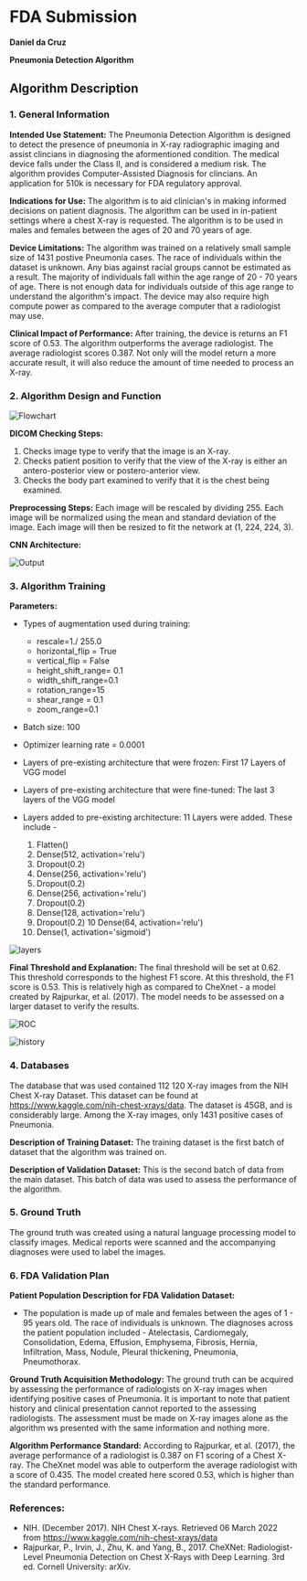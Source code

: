 # FDA  Submission

**Daniel da Cruz**

**Pneumonia Detection Algorithm**

## Algorithm Description 

### 1. General Information

**Intended Use Statement:** 
The Pneumonia Detection Algorithm is designed to detect the presence of pneumonia in X-ray radiographic imaging and assist clincians in diagnosing the aformentioned condition. The medical device falls under the Class II, and is considered a medium risk. The algorithm provides Computer-Assisted Diagnosis for clincians. An application for 510k is necessary for FDA regulatory approval. 

**Indications for Use:**
The algorithm is to aid clinician's in making informed decisions on patient diagnosis. The algorithm can be used in in-patient settings where a chest X-ray is requested. The algorithm is to be used in males and females between the ages of 20 and 70 years of age. 

**Device Limitations:**
The algorithm was trained on a relatively small sample size of 1431 postive Pneumonia cases. The race of individuals within the dataset is unknown. Any bias against racial groups cannot be estimated as a result. The majority of individuals fall within the age range of 20 - 70 years of age. There is not enough data for individuals outside of this age range to understand the algorithm's impact. The device may also require high compute power as compared to the average computer that a radiologist may use. 

**Clinical Impact of Performance:**
After training, the device is returns an F1 score of 0.53. The algorithm outperforms the average radiologist. The average radiologist scores 0.387. Not only will the model return a more accurate result, it will also reduce the amount of time needed to process an X-ray. 

### 2. Algorithm Design and Function

![Flowchart](./Images/Flowchart.png)

**DICOM Checking Steps:**
 1. Checks image type to verify that the image is an X-ray. 
 2. Checks patient position to verify that the view of the X-ray is either an antero-posterior view or postero-anterior view. 
 3. Checks the body part examined to verify that it is the chest being examined.  

**Preprocessing Steps:**
Each image will be rescaled by dividing 255. Each image will be normalized using the mean and standard deviation of the image. Each image will then be resized to fit the network at (1, 224, 224, 3). 

**CNN Architecture:**

![Output](./Images/Output.png)


### 3. Algorithm Training

**Parameters:**

* Types of augmentation used during training:
     - rescale=1./ 255.0
     - horizontal_flip = True
     - vertical_flip = False
     - height_shift_range= 0.1
     - width_shift_range=0.1
     - rotation_range=15
     - shear_range = 0.1
     - zoom_range=0.1
 
* Batch size: 100
* Optimizer learning rate = 0.0001
* Layers of pre-existing architecture that were frozen: First 17 Layers of VGG model
* Layers of pre-existing architecture that were fine-tuned: The last 3 layers of the VGG model 
* Layers added to pre-existing architecture: 11 Layers were added. These include - 
  1. Flatten()
  2. Dense(512, activation='relu')
  3. Dropout(0.2)
  4. Dense(256, activation='relu')
  5. Dropout(0.2)
  6. Dense(256, activation='relu')
  7. Dropout(0.2)
  8. Dense(128, activation='relu')
  9. Dropout(0.2)
  10 Dense(64, activation='relu')
  11. Dense(1, activation='sigmoid')
  
![layers](./Images/layers.png)


**Final Threshold and Explanation:**
The final threshold will be set at 0.62. This threshold corresponds to the highest F1 score. At this threshold, the F1 score is 0.53. This is relatively high as compared to CheXnet - a model created by Rajpurkar, et al. (2017). The model needs to be assessed on a larger dataset to verify the results. 

![ROC](./Images/ROC.png)

![history](./Images/history.png)

### 4. Databases
The database that was used contained 112 120 X-ray images from the NIH Chest X-ray Dataset. This dataset can be found at https://www.kaggle.com/nih-chest-xrays/data. The dataset is 45GB, and is considerably large. Among the X-ray images, only 1431 positive cases of Pneumonia. 

**Description of Training Dataset:** 
The training dataset is the first batch of dataset that the algorithm was trained on. 

**Description of Validation Dataset:** 
This is the second batch of data from the main dataset. This batch of data was used to assess the performance of the algorithm. 

### 5. Ground Truth
The ground truth was created using a natural language processing model to classify images. Medical reports were scanned and the accompanying diagnoses were used to label the images.


### 6. FDA Validation Plan

**Patient Population Description for FDA Validation Dataset:**
- The population is made up of male and females between the ages of 1 - 95 years old. The race of individuals is unknown. The diagnoses across the patient population included - Atelectasis, Cardiomegaly, Consolidation, Edema, Effusion, Emphysema, Fibrosis, Hernia, Infiltration, Mass, Nodule, Pleural thickening, Pneumonia, Pneumothorax. 

**Ground Truth Acquisition Methodology:**
The ground truth can be acquired by assessing the performance of radiologists on X-ray images when identifying positive cases of Pneumonia. It is important to note that patient history and clinical presentation cannot reported to the assessing radiologists. The assessment must be made on X-ray images alone as the algorithm ws presented with the same information and nothing more.  


**Algorithm Performance Standard:**
According to Rajpurkar, et al. (2017), the average performance of a radiologist is 0.387 on F1 scoring of a Chest X-ray. The CheXnet model was able to outperform the average radiologist with a score of 0.435. The model created here scored 0.53, which is higher than the standard performance. 

### References:

- NIH. (December 2017). NIH Chest X-rays. Retrieved 06 March 2022 from https://www.kaggle.com/nih-chest-xrays/data
- Rajpurkar, P., Irvin, J., Zhu, K. and Yang, B., 2017. CheXNet: Radiologist-Level Pneumonia Detection on Chest X-Rays with Deep Learning. 3rd ed. Cornell University: arXiv.
